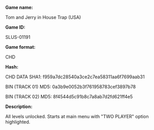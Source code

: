 **Game name:**

Tom and Jerry in House Trap (USA)

**Game ID:**

SLUS-01191

**Game format:**

CHD

**Hash:**

CHD DATA SHA1: f959a7dc28540a3ce2c7ea58311aa6f7699aab31

BIN (TRACK 01) MD5: 0a3b9e0052b3f761958783cef3897b78

BIN (TRACK 02) MD5: 8f4544d5c91b8c7a8ab7d2fd621ff4e5

**Description:**

All levels unlocked. Starts at main menu with "TWO PLAYER" option highlighted.